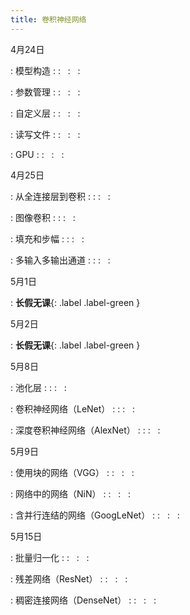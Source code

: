 ```yaml
---
title: 卷积神经网络
---
```


4月24日

: 模型构造
  : [<span class="iconfont icon-xiaoshuo-copy"></span>](https://zh-v2.d2l.ai/chapter_deep-learning-computation/model-construction.html)
  : &nbsp; 
  :  &nbsp; 
  :  &nbsp; 

: 参数管理
  : [<span class="iconfont icon-xiaoshuo-copy"></span>](https://zh-v2.d2l.ai/chapter_deep-learning-computation/parameters.html)
  : &nbsp; 
  :  &nbsp; 
  :  &nbsp; 

: 自定义层
  : [<span class="iconfont icon-xiaoshuo-copy"></span>](https://zh-v2.d2l.ai/chapter_deep-learning-computation/custom-layer.html)
  : &nbsp; 
  :  &nbsp; 
  :  &nbsp; 

: 读写文件
  : [<span class="iconfont icon-xiaoshuo-copy"></span>](https://zh-v2.d2l.ai/chapter_deep-learning-computation/read-write.html)
  : &nbsp; 
  :  &nbsp; 
  :  &nbsp; 

: GPU
  : [<span class="iconfont icon-xiaoshuo-copy"></span>](https://zh-v2.d2l.ai/chapter_deep-learning-computation/use-gpu.html)
  : &nbsp; 
  :  &nbsp; 
  :  &nbsp; 


4月25日

: 从全连接层到卷积
  : [<span class="iconfont icon-xiaoshuo-copy"></span>](https://zh-v2.d2l.ai/chapter_convolutional-neural-networks/why-conv.html)
  : [<span class="iconfont icon-KeynoteOutline"></span>](assets/pdfs/part-1_1.pdf)
  :  &nbsp; 
  :  &nbsp; 

: 图像卷积
  : [<span class="iconfont icon-xiaoshuo-copy"></span>](https://zh-v2.d2l.ai/chapter_convolutional-neural-networks/conv-layer.html)
  : [<span class="iconfont icon-KeynoteOutline"></span>](assets/pdfs/part-1_2.pdf)
  :  &nbsp; 
  :  &nbsp; 

: 填充和步幅
  : [<span class="iconfont icon-xiaoshuo-copy"></span>](https://zh-v2.d2l.ai/chapter_convolutional-neural-networks/padding-and-strides.html)
  : [<span class="iconfont icon-KeynoteOutline"></span>](assets/pdfs/part-1_3.pdf)
  :  &nbsp; 
  :  &nbsp; 

: 多输入多输出通道
  : [<span class="iconfont icon-xiaoshuo-copy"></span>](https://zh-v2.d2l.ai/chapter_convolutional-neural-networks/channels.html)
  : [<span class="iconfont icon-KeynoteOutline"></span>](assets/pdfs/part-1_4.pdf)
  :  &nbsp; 
  :  &nbsp; 


5月1日

: **长假无课**{: .label .label-green }

5月2日

: **长假无课**{: .label .label-green }

5月8日

: 池化层
  : [<span class="iconfont icon-xiaoshuo-copy"></span>](https://zh-v2.d2l.ai/chapter_convolutional-neural-networks/pooling.html)
  : [<span class="iconfont icon-KeynoteOutline"></span>](assets/pdfs/part-1_5.pdf)
  :  &nbsp; 
  :  &nbsp; 

: 卷积神经网络（LeNet）
  : [<span class="iconfont icon-xiaoshuo-copy"></span>](https://zh-v2.d2l.ai/chapter_convolutional-neural-networks/lenet.html)
  : [<span class="iconfont icon-KeynoteOutline"></span>](assets/pdfs/part-1_6.pdf)
  :  &nbsp; 
  :  &nbsp; 

: 深度卷积神经网络（AlexNet）
  : [<span class="iconfont icon-xiaoshuo-copy"></span>](https://zh-v2.d2l.ai/chapter_convolutional-modern/alexnet.html)
  : [<span class="iconfont icon-KeynoteOutline"></span>](assets/pdfs/part-1_7.pdf)
  :  &nbsp; 
  :  &nbsp; 


5月9日

: 使用块的网络（VGG）
  : [<span class="iconfont icon-xiaoshuo-copy"></span>](https://zh-v2.d2l.ai/chapter_convolutional-modern/vgg.html)
  : &nbsp; 
  :  &nbsp; 
  :  &nbsp; 

: 网络中的网络（NiN）
  : [<span class="iconfont icon-xiaoshuo-copy"></span>](https://zh-v2.d2l.ai/chapter_convolutional-modern/nin.html)
  : &nbsp; 
  :  &nbsp; 
  :  &nbsp; 

: 含并行连结的网络（GoogLeNet）
  : [<span class="iconfont icon-xiaoshuo-copy"></span>](https://zh-v2.d2l.ai/chapter_convolutional-modern/googlenet.html)
  : &nbsp; 
  :  &nbsp; 
  :  &nbsp; 


5月15日

: 批量归一化
  : [<span class="iconfont icon-xiaoshuo-copy"></span>](https://zh-v2.d2l.ai/chapter_convolutional-modern/batch-norm.html)
  : &nbsp; 
  :  &nbsp; 
  :  &nbsp; 

: 残差网络（ResNet）
  : [<span class="iconfont icon-xiaoshuo-copy"></span>](https://zh-v2.d2l.ai/chapter_convolutional-modern/resnet.html)
  : &nbsp; 
  :  &nbsp; 
  :  &nbsp; 

: 稠密连接网络（DenseNet）
  : [<span class="iconfont icon-xiaoshuo-copy"></span>](https://zh-v2.d2l.ai/chapter_convolutional-modern/densenet.html)
  : &nbsp; 
  :  &nbsp; 
  :  &nbsp; 

